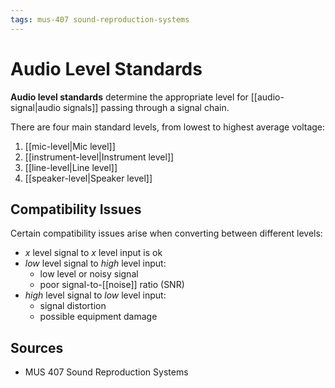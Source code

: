 ```yaml
---
tags: mus-407 sound-reproduction-systems
---
```


# Audio Level Standards

**Audio level standards** determine the appropriate level for [[audio-signal|audio signals]] passing through a signal chain.

There are four main standard levels, from lowest to highest average voltage:

1. [[mic-level|Mic level]]
2. [[instrument-level|Instrument level]]
3. [[line-level|Line level]]
4. [[speaker-level|Speaker level]]

## Compatibility Issues

Certain compatibility issues arise when converting between different levels:

- $x$ level signal to $x$ level input is ok
- _low_ level signal to _high_ level input:
  - low level or noisy signal
  - poor signal-to-[[noise]] ratio (SNR)
- _high_ level signal to _low_ level input:
  - signal distortion
  - possible equipment damage

## Sources

- MUS 407 Sound Reproduction Systems
